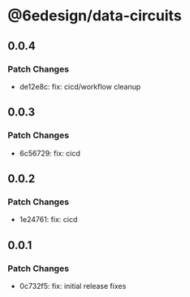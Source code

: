 # @6edesign/data-circuits

## 0.0.4

### Patch Changes

- de12e8c: fix: cicd/workflow cleanup

## 0.0.3

### Patch Changes

- 6c56729: fix: cicd

## 0.0.2

### Patch Changes

- 1e24761: fix: cicd

## 0.0.1

### Patch Changes

- 0c732f5: fix: initial release fixes
